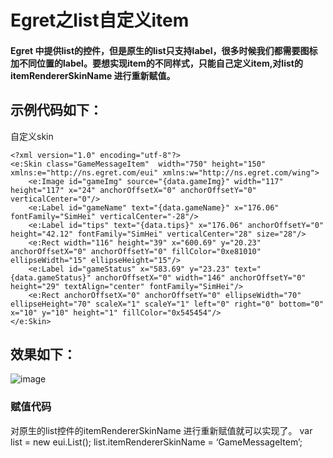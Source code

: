 # Egret之list自定义item
#### Egret 中提供list的控件，但是原生的list只支持label，很多时候我们都需要图标加不同位置的label。要想实现item的不同样式，只能自己定义item,对list的itemRendererSkinName 进行重新赋值。
## 示例代码如下：
自定义skin

```
<?xml version="1.0" encoding="utf-8"?>
<e:Skin class="GameMessageItem"  width="750" height="150" xmlns:e="http://ns.egret.com/eui" xmlns:w="http://ns.egret.com/wing">
	<e:Image id="gameImg" source="{data.gameImg}" width="117" height="117" x="24" anchorOffsetX="0" anchorOffsetY="0" verticalCenter="0"/>
	<e:Label id="gameName" text="{data.gameName}" x="176.06" fontFamily="SimHei" verticalCenter="-28"/>
	<e:Label id="tips" text="{data.tips}" x="176.06" anchorOffsetY="0" height="42.12" fontFamily="SimHei" verticalCenter="28" size="28"/>
	<e:Rect width="116" height="39" x="600.69" y="20.23" anchorOffsetX="0" anchorOffsetY="0" fillColor="0xe81010" ellipseWidth="15" ellipseHeight="15"/>
	<e:Label id="gameStatus" x="583.69" y="23.23" text="{data.gameStatus}" anchorOffsetX="0" width="146" anchorOffsetY="0" height="29" textAlign="center" fontFamily="SimHei"/>
	<e:Rect anchorOffsetX="0" anchorOffsetY="0" ellipseWidth="70" ellipseHeight="70" scaleX="1" scaleY="1" left="0" right="0" bottom="0" x="10" y="10" height="1" fillColor="0x545454"/>
</e:Skin>

```
## 效果如下：
![image](https://github.com/lujinsheng/lujinsheng.github.io/tree/master/assets/images/avatar.jpg)
### 赋值代码
对原生的list控件的itemRendererSkinName 进行重新赋值就可以实现了。
var list = new eui.List();
list.itemRendererSkinName = ‘GameMessageItem’;
